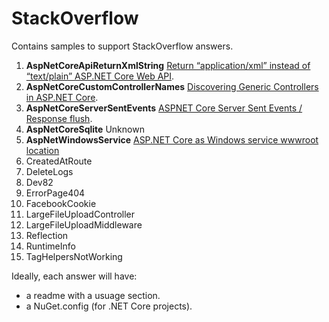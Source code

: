 # StackOverflow

Contains samples to support StackOverflow answers.

1. **AspNetCoreApiReturnXmlString** [Return “application/xml” instead of “text/plain” ASP.NET Core Web API][0].
1. **AspNetCoreCustomControllerNames** [Discovering Generic Controllers in ASP.NET Core][1].
1. **AspNetCoreServerSentEvents** [ASPNET Core Server Sent Events / Response flush][2].
1. **AspNetCoreSqlite** Unknown
1. **AspNetWindowsService** [ASP.NET Core as Windows service wwwroot location][4]
1. CreatedAtRoute                 
1. DeleteLogs                     
1. Dev82                          
1. ErrorPage404                   
1. FacebookCookie                 
1. LargeFileUploadController      
1. LargeFileUploadMiddleware      
1. Reflection                     
1. RuntimeInfo                    
1. TagHelpersNotWorking           

[0]: http://stackoverflow.com/q/36682240/1108891
[1]: http://stackoverflow.com/q/36680933/1108891
[2]: http://stackoverflow.com/q/36227565/1108891
[4]: http://stackoverflow.com/q/36062431/1108891

Ideally, each answer will have:

* a readme with a usuage section. 
* a NuGet.config (for .NET Core projects).
